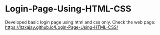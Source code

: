 # Login-Page-Using-HTML-CSS
Developed basic login page using html and css only. Check the web page:
https://itzxajay.github.io/Login-Page-Using-HTML-CSS/
